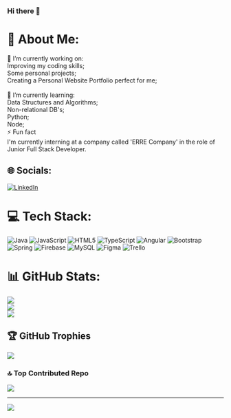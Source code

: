 ### Hi there 👋

# 💫 About Me:
🔭 I’m currently working on:<br>Improving my coding skills;<br>Some personal projects;<br>Creating a Personal Website Portfolio perfect for me;<br><br>🌱 I’m currently learning:<br>Data Structures and Algorithms;<br>Non-relational DB's;<br>Python;<br>Node;<br>⚡ Fun fact<br>I'm currently interning at a company called 'ERRE Company' in the role of Junior Full Stack Developer.


## 🌐 Socials:
[![LinkedIn](https://img.shields.io/badge/LinkedIn-%230077B5.svg?logo=linkedin&logoColor=white)](https://linkedin.com/in/matteo-perrone-b099252b0) 

# 💻 Tech Stack:
![Java](https://img.shields.io/badge/java-%23ED8B00.svg?style=plastic&logo=openjdk&logoColor=white) ![JavaScript](https://img.shields.io/badge/javascript-%23323330.svg?style=plastic&logo=javascript&logoColor=%23F7DF1E) ![HTML5](https://img.shields.io/badge/html5-%23E34F26.svg?style=plastic&logo=html5&logoColor=white) ![TypeScript](https://img.shields.io/badge/typescript-%23007ACC.svg?style=plastic&logo=typescript&logoColor=white) ![Angular](https://img.shields.io/badge/angular-%23DD0031.svg?style=plastic&logo=angular&logoColor=white) ![Bootstrap](https://img.shields.io/badge/bootstrap-%238511FA.svg?style=plastic&logo=bootstrap&logoColor=white) ![Spring](https://img.shields.io/badge/spring-%236DB33F.svg?style=plastic&logo=spring&logoColor=white) ![Firebase](https://img.shields.io/badge/Firebase-039BE5?style=plastic&logo=Firebase&logoColor=white) ![MySQL](https://img.shields.io/badge/mysql-%2300000f.svg?style=plastic&logo=mysql&logoColor=white) ![Figma](https://img.shields.io/badge/figma-%23F24E1E.svg?style=plastic&logo=figma&logoColor=white) ![Trello](https://img.shields.io/badge/Trello-%23026AA7.svg?style=plastic&logo=Trello&logoColor=white)
# 📊 GitHub Stats:
![](https://github-readme-stats.vercel.app/api?username=MatteXR1&theme=dracula&hide_border=false&include_all_commits=false&count_private=false)<br/>
![](https://github-readme-streak-stats.herokuapp.com/?user=MatteXR1&theme=dracula&hide_border=false)<br/>
![](https://github-readme-stats.vercel.app/api/top-langs/?username=MatteXR1&theme=dracula&hide_border=false&include_all_commits=false&count_private=false&layout=compact)

## 🏆 GitHub Trophies
![](https://github-profile-trophy.vercel.app/?username=MatteXR1&theme=dracula&no-frame=true&no-bg=false&margin-w=4)

### 🔝 Top Contributed Repo
![](https://github-contributor-stats.vercel.app/api?username=MatteXR1&limit=5&theme=dracula&combine_all_yearly_contributions=true)

---
[![](https://visitcount.itsvg.in/api?id=MatteXR1&icon=2&color=11)](https://visitcount.itsvg.in)

